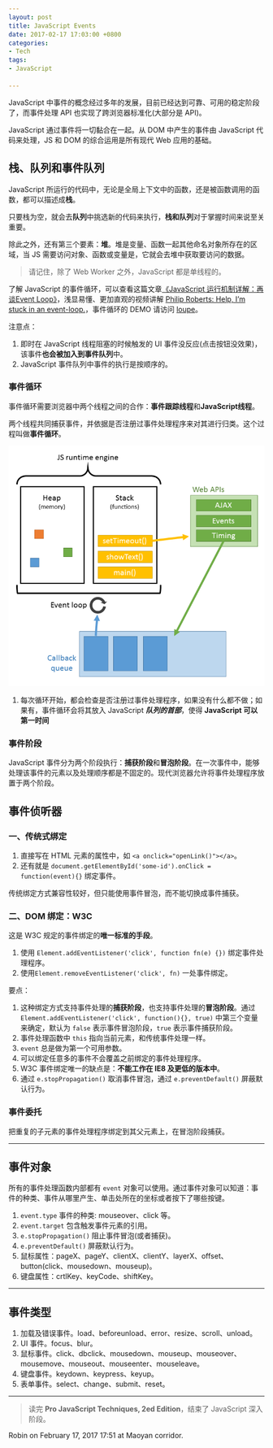 ```yaml
---
layout: post
title: JavaScript Events
date: 2017-02-17 17:03:00 +0800
categories:
- Tech
tags:
- JavaScript

---
```


JavaScript 中事件的概念经过多年的发展，目前已经达到可靠、可用的稳定阶段了，而事件处理 API 也实现了跨浏览器标准化(大部分是 API)。

JavaScript 通过事件将一切黏合在一起。从 DOM 中产生的事件由 JavaScript 代码来处理，JS 和 DOM 的综合运用是所有现代 Web 应用的基础。

## 栈、队列和事件队列

JavaScript 所运行的代码中，无论是全局上下文中的函数，还是被函数调用的函数，都可以描述成**栈**。

只要栈为空，就会去**队列**中挑选新的代码来执行，**栈和队列**对于掌握时间来说至关重要。

除此之外，还有第三个要素：**堆**。堆是变量、函数一起其他命名对象所存在的区域，当 JS 需要访问对象、函数或变量是，它就会去堆中获取要访问的数据。

> 请记住，除了 Web Worker 之外，JavaScript 都是单线程的。

了解 JavaScript 的事件循环，可以查看这篇文章[《JavaScript 运行机制详解：再谈Event Loop》](http://www.ruanyifeng.com/blog/2014/10/event-loop.html)，浅显易懂、更加直观的视频讲解 [Philip Roberts: Help, I’m stuck in an event-loop.](https://vimeo.com/96425312)，事件循环的 DEMO 请访问 [loupe](http://latentflip.com/loupe)。

注意点：

1. 即时在 JavaScript 线程阻塞的时候触发的 UI 事件没反应(点击按钮没效果)，该事件**也会被加入到事件队列**中。
2. JavaScript 事件队列中事件的执行是按顺序的。

### 事件循环

事件循环需要浏览器中两个线程之间的合作：**事件跟踪线程**和**JavaScript线程**。

两个线程共同捕获事件，并依据是否注册过事件处理程序来对其进行归类。这个过程叫做**事件循环**。

![how-to-traverse-dom](/uploads/tech/javascript/javascript-event-loop.png)

1. 每次循环开始，都会检查是否注册过事件处理程序，如果没有什么都不做；如果有，事件循环会将其放入 JavaScript ***队列的首部***，使得 **JavaScript 可以第一时间**

### 事件阶段

JavaScript 事件分为两个阶段执行：**捕获阶段**和**冒泡阶段**。在一次事件中，能够处理该事件的元素以及处理顺序都是不固定的。现代浏览器允许将事件处理程序放置于两个阶段。

## 事件侦听器

### 一、传统式绑定

1. 直接写在 HTML 元素的属性中，如 `<a onclick="openLink()"></a>`。
2. 还有就是 `document.getElementById('some-id').onClick = function(event){}` 绑定事件。

传统绑定方式兼容性较好，但只能使用事件冒泡，而不能切换成事件捕获。

### 二、DOM 绑定：W3C

这是 W3C 规定的事件绑定的**唯一标准的手段**。

1. 使用 `Element.addEventListener('click', function fn(e) {})` 绑定事件处理程序。
2. 使用`Element.removeEventListener('click', fn)` 一处事件绑定。


要点：

1. 这种绑定方式支持事件处理的**捕获阶段**，也支持事件处理的**冒泡阶段**。通过 `Element.addEventListener('click', function(){}, true)` 中第三个变量来确定，默认为 `false` 表示事件冒泡阶段，`true` 表示事件捕获阶段。
2. 事件处理函数中 `this` 指向当前元素，和传统事件处理一样。
3. `event` 总是做为第一个可用参数。
4. 可以绑定任意多的事件不会覆盖之前绑定的事件处理程序。
5. W3C 事件绑定唯一的缺点是：**不能工作在 IE8 及更低的版本中**。
6. 通过 `e.stopPropagation()` 取消事件冒泡，通过 `e.preventDefault()` 屏蔽默认行为。


### 事件委托

把重复的子元素的事件处理程序绑定到其父元素上，在冒泡阶段捕获。

----

## 事件对象

所有的事件处理函数内部都有 `event` 对象可以使用。通过事件对象可以知道：事件的种类、事件从哪里产生、单击处所在的坐标或者按下了哪些按键。

1. `event.type` 事件的种类: mouseover、click 等。
2. `event.target` 包含触发事件元素的引用。
3. `e.stopPropagation()` 阻止事件冒泡(或者捕获)。
4. `e.preventDefault()` 屏蔽默认行为。
5. 鼠标属性：pageX、pageY、clientX、clientY、layerX、offset、button(click、mousedown、mouseup)。
6. 键盘属性：crtlKey、keyCode、shiftKey。

----

## 事件类型

1. 加载及错误事件。load、beforeunload、error、resize、scroll、unload。
2. UI 事件。focus、blur。
3. 鼠标事件。click、dbclick、mousedown、mouseup、mouseover、mousemove、mouseout、mouseenter、mouseleave。
4. 键盘事件。keydown、keypress、keyup。
5. 表单事件。select、change、submit、reset。

----

> 读完 **Pro JavaScript Techniques, 2ed Edition**，结束了 JavaScript 深入阶段。

Robin on February 17, 2017 17:51 at Maoyan corridor.